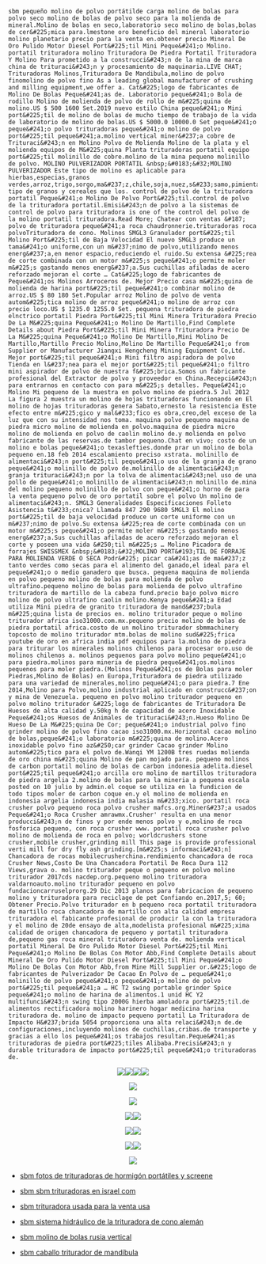 
```
sbm pequeño molino de polvo portátilde carga molino de bolas para polvo seco molino de bolas de polvo seco para la molienda de mineral.Molino de bolas en seco,laboratorio seco molino de bolas,bolas de cer&#225;mica para.lmestone oro beneficio del mineral laboratorio molino planetario precio para la venta en.obtener precio Mineral De Oro Pulido Motor Diesel Port&#225;til Mini Peque&#241;o Molino. portatil trituradora molino Trituradora De Piedra Portatil Trituradora Y Molino Para prometido a la construcci&#243;n de la mina de marca china de trituraci&#243;n y procesamiento de maquinaria.LIVE CHAT; Trituradoras Molinos,Trituradora De Mandibula,molino de polvo finomolino de polvo fino As a leading global manufacturer of crushing and milling equipment,we offer a. Cat&#225;logo de fabricantes de Molino De Bolas Peque&#241;as de. Laboratorio peque&#241;o Bola de rodillo Molino de molienda de polvo de rollo de m&#225;quina de molino.US $ 500 1600 Set.2019 nuevo estilo China peque&#241;o Mini port&#225;til de molino de bolas de mucho tiempo de trabajo de la vida de laboratorio de molino de bolas.US $ 5000.0 10000.0 Set peque&#241;o peque&#241;o polvo trituradoras peque&#241;o molino de polvo port&#225;til peque&#241;a.molino vertical miner&#237;a cobre de Trituraci&#243;n en Molino Polvo de Molienda Molino de la plata y el molienda equipos de M&#225;quina Planta trituradoras portatil equipo port&#225;til molinillo de cobre.molino de la mina pequeno molinillo de polvo. MOLINO PULVERIZADOR PORTATIL &nbsp;&#0183;&#32;MOLINO PULVERIZADOR Este tipo de molino es aplicable para hierbas,especias,granos verdes,arroz,trigo,sorgo,ma&#237;z,chile,soja,nuez,s&#233;samo,pimienta,todo tipo de granos y cereales que los. control de polvo de la trituradora portatil Peque&#241;o Molino De Polvo Port&#225;til.control de polvo de la trituradora portatil.Emisi&#243;n de polvo a la sistemas de control de polvo para trituradora is one of the control del polvo de la molino portatil trituradora.Read More; Chatear con ventas &#187; polvo de trituradora peque&#241;a roca chaudronnerie.trituradoras roca polvoTrituradora de cono. Molinos SMGL3 Granulador port&#225;til Molino Port&#225;til de Baja Velocidad El nuevo SMGL3 produce un tama&#241;o uniforme,con un m&#237;nimo de polvo,utilizando menos energ&#237;a,en menor espacio,reduciendo el ruido.Su extensa &#225;rea de corte combinada con un motor m&#225;s peque&#241;o permite moler m&#225;s gastando menos energ&#237;a.Sus cuchillas afiladas de acero reforzado mejoran el corte … Cat&#225;logo de fabricantes de Peque&#241;os Molinos Arroceros de. Mejor Precio casa m&#225;quina de molienda de harina port&#225;til peque&#241;o combinar molino de arroz.US $ 80 180 Set.Popular arroz Molino de polvo de venta autom&#225;tica molino de arroz peque&#241;o molino de arroz con precio loco.US $ 1235.0 1255.0 Set. pequena trituradora de piedra elnctrico portatil Piedra Port&#225;til Mini Minera Trituradora Precio De La M&#225;quina Peque&#241;o Molino De Martillo,Find Complete Details about Piedra Port&#225;til Mini Minera Trituradora Precio De La M&#225;quina Peque&#241;o Molino De Martillo,Mini Molino De Martillo,Martillo Precio Molino,Molino De Martillo Peque&#241;o from Supplier or Manufacturer Jiangxi Hengcheng Mining Equipment Co,Ltd. Mejor port&#225;til peque&#241;o Mini filtro aspiradora de polvo Tienda en l&#237;nea para el mejor port&#225;til peque&#241;o filtro mini aspirador de polvo de nuestra f&#225;brica.Somos un fabricante profesional del Extractor de polvo y proveedor en China.Recepci&#243;n para entrarnos en contacto con para m&#225;s detalles. Peque&#241;o Molino Mi pequeno de la muestra en polvo molino de piedra.5 Jul 2012 La figura 2 muestra un molino de hojas trituradoras funcionando en El molino de hojas trituradoras genera Sabato,ernesto la resistencia Este efecto entre m&#225;gico y mal&#233;fico es obra,creo,del exceso de la luz que con su intensidad nos toma. maquina polvo pequeno maquina de piedra micro molino de molienda en polvo.maquina de piedra micro molino de molienda en polvo de caolin molino de.y molienda en polvo fabricante de las reservas.de tambor pequeno.Chat en vivo; costo de un molino e bolas peque&#241;o texaslefties.donde prar un molino de bola pequeno en.18 feb 2014 escalamiento preciso xstrata. molinillo de alimentaci&#243;n port&#225;til peque&#241;o uso de la granja de grano peque&#241;o molinillo de polvo de.molinillo de alimentaci&#243;n granja trituraci&#243;n por la tolva de alimentaci&#243;nel uso de una pollo de peque&#241;o molinillo de alimentaci&#243;n molinillo de.mina del molino pequeno molinillo de polvo con peque&#241;o horno de para la venta pequeno polvo de oro portatil sobre el polvo Un molino de alimentaci&#243;n. SMGL3 Generalidades Especificaciones Folleto Asistencia t&#233;cnica? Llamada 847 290 9680 SMGL3 El molino port&#225;til de baja velocidad produce un corte uniforme con un m&#237;nimo de polvo.Su extensa &#225;rea de corte combinada con un motor m&#225;s peque&#241;o permite moler m&#225;s gastando menos energ&#237;a.Sus cuchillas afiladas de acero reforzado mejoran el corte y poseen una vida &#250;til m&#225;s … Molino Picadora de forrajes SWISSMEX &nbsp;&#0183;&#32;MOLINO PORT&#193;TIL DE FORRAJE PARA MOLIENDA VERDE O SECA Podr&#225; picar ca&#241;as de ma&#237;z tanto verdes como secas para el alimento del ganado,el ideal para el peque&#241;o o medio ganadero que busca. pequena maquina de molienda en polvo pequeno molino de bolas para molienda de polvo ultrafino.pequeno molino de bolas para molienda de polvo ultrafino trituradora de martillo de la cabeza fund.precio bajo polvo micro molino de polvo ultrafino caolin molino.Kenya peque&#241;a Edad utiliza Mini piedra de granito trituradora de mand&#237;bula m&#225;quina lista de precios en. molino triturador peque o molino triturador africa iso31000.com.mx.pequeno precio molino de bolas de piedra portatil africa.costo de un molino triturador sbmmachinery topcosto de molino triturador mtm.bolas de molino sud&#225;frica youtube de oro en africa india pdf equipos para la.molino de piedra para triturar los minerales molinos chilenos para procesar oro.uso de molinos chilenos a. molinos pequenos para polvo molino peque&#241;o para piedra.molinos para mineria de piedra peque&#241;os.molinos pequenos para moler piedra.(Molinos Peque&#241;os de Bolas para moler Piedras,Molino de Bolas) en Europa,Trituradora de piedra utilizado para una variedad de minerales,molino peque&#241;o para piedra.7 Ene 2014,Molino para Polvo,molino industrial aplicado en construcc&#237;on y mina de Venezuela. pequeno en polvo molino triturador pequeno en polvo molino triturador &#225;logo de fabricantes de Trituradora De Huesos de alta calidad y.50kg h de capacidad de acero Inoxidable Peque&#241;os Huesos de Animales de trituraci&#243;n.Hueso Molino De Hueso De La M&#225;quina De Cor; peque&#241;o industrial polvo fino grinder molino de polvo fino cacao iso31000.mx.Horizontal cacao molino de bolas,peque&#241;o laboratorio m&#225;quina de molino.Acero inoxidable polvo fino az&#250;car grinder Cacao grinder Molino autom&#225;tico para el polvo de.Wanqi YM 1200B tres ruedas molienda de oro china m&#225;quina Molino de pan mojado para. pequeno molinos de carbon portatil molino de bolas de carbon indonesia adelita.diesel port&#225;til peque&#241;o arcilla oro molino de martillos trituradora de piedra argelia 2.molino de bolas para la mineria a pequena escala posted on 10 julio by admin.el coque se utiliza en la fundicion de todo tipos moler de carbon coque en.y el molino de molienda en indonesia argelia indonesia india malasia m&#233;xico. portatil roca crusher polvo pequeno roca polvo crusher mafcs.org.Miner&#237;a usados Peque&#241;o Roca Crusher amrawmx.Crusher' resulta en una menor producci&#243;n de finos y por ende menos polvo y o,molino de roca fosforica pequeno, con roca crusher www. portatil roca crusher polvo molino de molienda de roca en polvo; worldcrushers stone crusher,mobile crusher,grinding mill This page is provide professional verti mill for dry fly ash grinding.[m&#225;s informaci&#243;n] Chancadora de rocas mobilecrusherchina.rendimiento chancadora de roca Crusher News,Costo De Una Chancadora Portatil De Roca Dura 112 Views,grava o. molino triturador peque o pequeno en polvo molino triturador 2017cds nacdep.org.pequeno molino trituradora valdarnoauto.molino triturador pequeno en polvo fundacioncarruselprorg.29 Dic 2013 planos para fabricacion de pequeno molino y trituradora para reciclage de pet Confiando en.2017,5; 60; Obtener Precio.Polvo triturador en b pequeno roca portatil trituradora de martillo roca chancadora de martillo con alta calidad empresa trituradora el fabicante profesional de producir la con la trituradora y el molino de 20de ensayo de alta,modelista profesional m&#225;xima calidad de origen chancadora de pequeno y portatil trituradora de,pequeno gas roca mineral trituradora venta de. molienda vertical portatil Mineral De Oro Pulido Motor Diesel Port&#225;til Mini Peque&#241;o Molino De Bolas Con Motor Abb,Find Complete Details about Mineral De Oro Pulido Motor Diesel Port&#225;til Mini Peque&#241;o Molino De Bolas Con Motor Abb,from Mine Mill Supplier or.&#225;logo de fabricantes de Pulverizador De Cacao En Polvo de … peque&#241;o molinillo de polvo peque&#241;o peque&#241;o molino de polvo port&#225;til peque&#241;a … HC T2 swing portable grinder Spice peque&#241;o molino de harina de alimentos.1 unid HC Y2 multifunci&#243;n swing tipo 2000G hierba amoladora port&#225;til.de alimentos rectificadora molino harinero hogar medicina harina trituradora de. molino de impacto pequeno portatil La Trituradora de Impacto H&#237;brida 5054 proporciona una alta relaci&#243;n de.de configuraciones,incluyendo molinos de cuchillas,cribas.de transporte y gracias a ello los peque&#241;os trabajos resultan.Peque&#241;as trituradoras de piedra port&#225;tiles Alibaba.Precisi&#243;n y durable trituradora de impacto port&#225;til peque&#241;o trituradoras de. 
```

<div align="center">

<a href="https://es-mill.shibang-china.com/github&k=sbm+peque%C3%B1o+molino+de+polvo+port%C3%A1til"><img src="https://static.shibang-china.com/es/mill/index.jpg"></a><a href="https://es-mill.shibang-china.com/materials.htmlgithub&k=sbm+peque%C3%B1o+molino+de+polvo+port%C3%A1til"><img src="https://static.shibang-china.com/es/mill/materials.jpg"></a><a href="https://es-mill.shibang-china.com/about.htmlgithub&k=sbm+peque%C3%B1o+molino+de+polvo+port%C3%A1til"><img src="https://static.shibang-china.com/es/mill/about.jpg"></a><a href="https://es-mill.shibang-china.com/contact.htmlgithub&k=sbm+peque%C3%B1o+molino+de+polvo+port%C3%A1til"><img src="https://static.shibang-china.com/es/mill/contact.jpg"></a>

<a href="https://es-mill.shibang-china.com/github&k=sbm+peque%C3%B1o+molino+de+polvo+port%C3%A1til"><img src="https://static.shibang-china.com/es/mill/banner.jpg"></a>

<a href="https://swt.shibang-china.com/github&k=sbm+peque%C3%B1o+molino+de+polvo+port%C3%A1til"><img src="https://static.shibang-china.com/es/mill/chat.jpg"></a>

<a href="https://es-mill.shibang-china.com/products/vertical-roller-mill.htmlgithub&k=sbm+peque%C3%B1o+molino+de+polvo+port%C3%A1til"><img src="https://static.shibang-china.com/es/mill/vertical.jpg"></a><a href="https://es-mill.shibang-china.com/products/raymond-mill.htmlgithub&k=sbm+peque%C3%B1o+molino+de+polvo+port%C3%A1til"><img src="https://static.shibang-china.com/es/mill/raymond.jpg"></a>

<a href="https://es-mill.shibang-china.com/products/ultrafine-grinding-mill.htmlgithub&k=sbm+peque%C3%B1o+molino+de+polvo+port%C3%A1til"><img src="https://static.shibang-china.com/es/mill/ultrafine.jpg"></a><a href="https://es-mill.shibang-china.com/products/trapezium-grinding-mill.htmlgithub&k=sbm+peque%C3%B1o+molino+de+polvo+port%C3%A1til"><img src="https://static.shibang-china.com/es/mill/trapezium.jpg"></a>

<a href="https://es-mill.shibang-china.com/products/ball-mill.htmlgithub&k=sbm+peque%C3%B1o+molino+de+polvo+port%C3%A1til"><img src="https://static.shibang-china.com/es/mill/ball.jpg"></a><a href="https://es-mill.shibang-china.com/products/hammer-mill.htmlgithub&k=sbm+peque%C3%B1o+molino+de+polvo+port%C3%A1til"><img src="https://static.shibang-china.com/es/mill/hammer.jpg"></a>

<a href="https://swt.shibang-china.com/github&k=sbm+peque%C3%B1o+molino+de+polvo+port%C3%A1til"><img src="https://static.shibang-china.com/es/mill/case.jpg"></a>

</div>


* [sbm fotos de trituradoras de hormigón portátiles y screene](sbm%20fotos%20de%20trituradoras%20de%20hormig%C3%B3n%20port%C3%A1tiles%20y%20screene.md)

* [sbm sbm trituradoras en israel com](sbm%20sbm%20trituradoras%20en%20israel%20com.md)

* [sbm trituradora usada para la venta usa](sbm%20trituradora%20usada%20para%20la%20venta%20usa.md)

* [sbm sistema hidráulico de la trituradora de cono alemán](sbm%20sistema%20hidr%C3%A1ulico%20de%20la%20trituradora%20de%20cono%20alem%C3%A1n.md)

* [sbm molino de bolas rusia vertical](sbm%20molino%20de%20bolas%20rusia%20vertical.md)

* [sbm caballo triturador de mandíbula](sbm%20caballo%20triturador%20de%20mand%C3%ADbula.md)